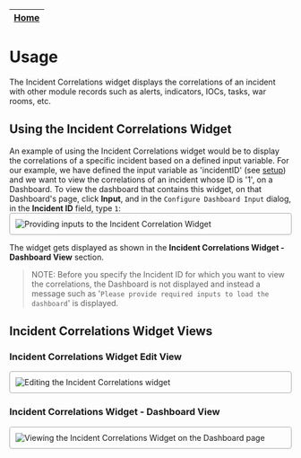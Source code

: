 | [Home](../README.md) |
|--------------------------------------------|

# Usage

The Incident Correlations widget displays the correlations of an incident with other module records such as alerts, indicators, IOCs, tasks, war rooms, etc.

## Using the Incident Correlations Widget

An example of using the Incident Correlations widget would be to display the correlations of a specific incident based on a defined input variable. For our example, we have defined the input variable as 'incidentID' (see [setup](setup.md)) and we want to view the correlations of an incident whose ID is '1', on a Dashboard. To view the dashboard that contains this widget, on that Dashboard's page, click **Input**, and in the `Configure Dashboard Input` dialog, in the **Incident ID** field, type `1`:  
<img src="https://raw.githubusercontent.com/fortinet-fortisoar/widget-incident-correlations/release/2.1.0/docs/media/incident_correlations_inputs.png" alt="Providing inputs to the Incident Correlation Widget" style="border: 1px solid #A9A9A9; border-radius: 4px; padding: 10px; display: block; margin-left: auto; margin-right: auto;">

The widget gets displayed as shown in the **Incident Correlations Widget - Dashboard View** section.

> NOTE: Before you specify the Incident ID for which you want to view the correlations, the Dashboard is not displayed and instead a message such as '`Please provide required inputs to load the dashboard`' is displayed.

## Incident Correlations Widget Views

### Incident Correlations Widget Edit View

<img src="https://raw.githubusercontent.com/fortinet-fortisoar/widget-incident-correlations/release/2.1.0/docs/media/incident_correlations_edit.png" alt="Editing the Incident Correlations widget" style="border: 1px solid #A9A9A9; border-radius: 4px; padding: 10px; display: block; margin-left: auto; margin-right: auto;">

### Incident Correlations Widget - Dashboard View

<img src="https://raw.githubusercontent.com/fortinet-fortisoar/widget-incident-correlations/release/2.1.0/docs/media/incident_correlations_view.png" alt="Viewing the Incident Correlations Widget on the Dashboard page" style="border: 1px solid #A9A9A9; border-radius: 4px; padding: 10px; display: block; margin-left: auto; margin-right: auto;">
